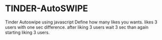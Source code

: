 # TINDER-AutoSWIPE
Tinder Autoswipe using javascript
Define how many likes you wants.
likes 3 users with one sec difference.
after liking 3 users wait 3 sec than again starting liking 3 users.
